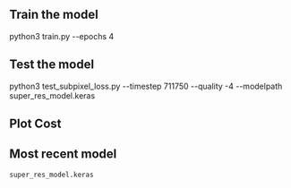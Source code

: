 

## Train the model
python3 train.py --epochs 4

## Test the model
python3 test_subpixel_loss.py --timestep 711750 --quality -4 --modelpath super_res_model.keras

## Plot Cost

## Most recent model

`super_res_model.keras`


